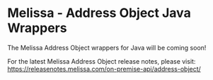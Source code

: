 # Melissa - Address Object Java Wrappers

The Melissa Address Object wrappers for Java will be coming soon!

For the latest Melissa Address Object release notes, please visit: https://releasenotes.melissa.com/on-premise-api/address-object/
